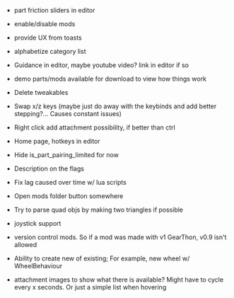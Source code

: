 - part friction sliders in editor
- enable/disable mods
- provide UX from toasts
- alphabetize category list
- Guidance in editor, maybe youtube video? link in editor if so
- demo parts/mods available for download to view how things work
- Delete tweakables
- Swap x/z keys (maybe just do away with the keybinds and add better stepping?... Causes constant issues)
- Right click add attachment possibility, if better than ctrl
- Home page, hotkeys in editor
- Hide is_part_pairing_limited for now
- Description on the flags
- Fix lag caused over time w/ lua scripts
- Open mods folder button somewhere
- Try to parse quad objs by making two triangles if possible
- joystick support

- version control mods. So if a mod was made with v1 GearThon, v0.9 isn't allowed
- Ability to create new of existing; For example, new wheel w/ WheelBehaviour
- attachment images to show what there is available? Might have to cycle every x seconds. Or just a simple list when hovering
